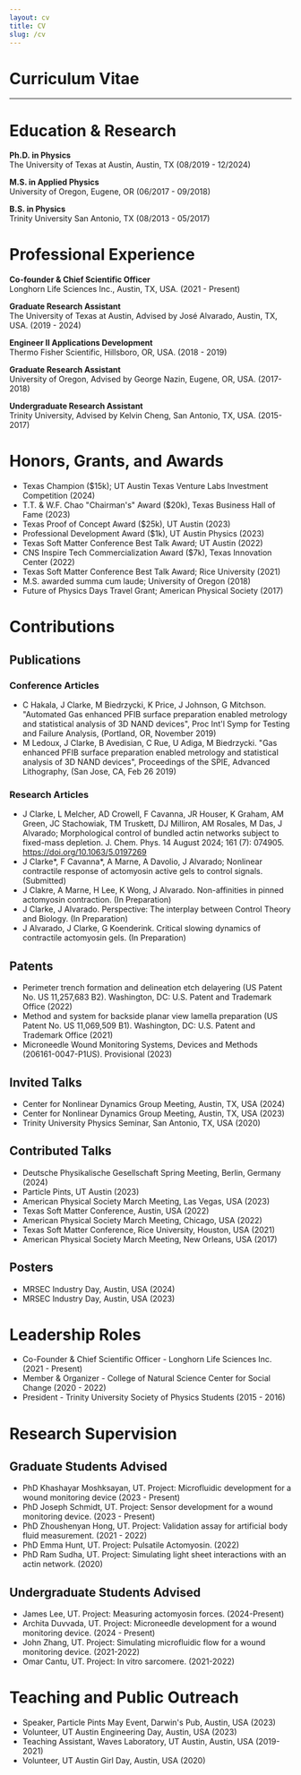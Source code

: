 ```yaml
---
layout: cv
title: CV
slug: /cv
---
```


# Curriculum Vitae 
---
# Education & Research

**Ph.D. in Physics**   
The University of Texas at Austin, Austin, TX (08/2019 - 12/2024)  

**M.S. in Applied Physics**  
University of Oregon, Eugene, OR (06/2017 - 09/2018)  

**B.S. in Physics**  
Trinity University San Antonio, TX (08/2013 - 05/2017)  

# Professional Experience 

**Co-founder & Chief Scientific Officer**  
Longhorn Life Sciences Inc., Austin, TX, USA. (2021 - Present)  

**Graduate Research Assistant**  
The University of Texas at Austin, Advised by José Alvarado, Austin, TX, USA. (2019 - 2024)  

**Engineer II Applications Development**  
Thermo Fisher Scientific, Hillsboro, OR, USA. (2018 - 2019)  

**Graduate Research Assistant**  
University of Oregon, Advised by George Nazin, Eugene, OR, USA. (2017-2018)  

**Undergraduate Research Assistant**  
Trinity University, Advised by Kelvin Cheng, San Antonio, TX, USA. (2015-2017)  

# Honors, Grants, and Awards
- Texas Champion (\$15k); UT Austin Texas Venture Labs Investment Competition (2024)
- T.T. & W.F. Chao "Chairman's" Award (\$20k), Texas Business Hall of Fame (2023)
- Texas Proof of Concept Award (\$25k), UT Austin (2023) 
- Professional Development Award (\$1k), UT Austin Physics (2023) 
- Texas Soft Matter Conference Best Talk Award; UT Austin (2022) 
- CNS Inspire Tech Commercialization Award (\$7k), Texas Innovation Center (2022) 
- Texas Soft Matter Conference Best Talk Award; Rice University (2021) 
- M.S. awarded summa cum laude; University of Oregon (2018) 
- Future of Physics Days Travel Grant; American Physical Society (2017)

# Contributions 

## Publications 

### Conference Articles 
- C Hakala, J Clarke, M Biedrzycki, K Price, J Johnson, G Mitchson. "Automated Gas enhanced PFIB surface preparation enabled metrology and statistical analysis of 3D NAND devices", Proc Int'l Symp for Testing and Failure Analysis, (Portland, OR, November 2019)
- M Ledoux, J Clarke, B Avedisian, C Rue, U Adiga, M Biedrzycki. "Gas enhanced PFIB surface preparation enabled metrology and statistical analysis of 3D NAND devices", Proceedings of the SPIE, Advanced Lithography, (San Jose, CA, Feb 26 2019)

### Research Articles 
- J Clarke, L Melcher, AD Crowell, F Cavanna, JR Houser, K Graham, AM Green, JC Stachowiak, TM Truskett, DJ Milliron, AM Rosales, M Das, J Alvarado; Morphological control of bundled actin networks subject to fixed-mass depletion. J. Chem. Phys. 14 August 2024; 161 (7): 074905. https://doi.org/10.1063/5.0197269
- J Clarke*, F Cavanna*, A Marne, A Davolio, J Alvarado; Nonlinear contractile response of actomyosin active gels to control signals. (Submitted)
- J Clakre, A Marne, H Lee, K Wong, J Alvarado. Non-affinities in pinned actomyosin contraction. (In Preparation)
- J Clarke, J Alvarado. Perspective: The interplay between Control Theory and Biology. (In Preparation)
- J Alvarado, J Clarke, G Koenderink. Critical slowing dynamics of contractile actomyosin gels. (In Preparation)



## Patents 
- Perimeter trench formation and delineation etch delayering (US Patent No. US 11,257,683 B2). Washington, DC: U.S. Patent and Trademark Office (2022) 
- Method and system for backside planar view lamella preparation (US Patent No. US 11,069,509 B1). Washington, DC: U.S. Patent and Trademark Office (2021) 
- Microneedle Wound Monitoring Systems,
Devices and Methods (206161-0047-P1US). Provisional (2023)

## Invited Talks 
- Center for Nonlinear Dynamics Group Meeting, Austin, TX, USA (2024) 
- Center for Nonlinear Dynamics Group Meeting, Austin, TX, USA (2023) 
- Trinity University Physics Seminar, San Antonio, TX, USA (2020)

## Contributed Talks 
- Deutsche Physikalische Gesellschaft Spring Meeting, Berlin, Germany (2024) 
- Particle Pints, UT Austin (2023) 
- American Physical Society March Meeting, Las Vegas, USA (2023) 
- Texas Soft Matter Conference, Austin, USA (2022) 
- American Physical Society March Meeting, Chicago, USA (2022) 
- Texas Soft Matter Conference, Rice University, Houston, USA (2021) 
- American Physical Society March Meeting, New Orleans, USA (2017)

## Posters 
- MRSEC Industry Day, Austin, USA (2024) 
- MRSEC Industry Day, Austin, USA (2023)

# Leadership Roles 
- Co-Founder & Chief Scientific Officer - Longhorn Life Sciences Inc. (2021 - Present) 
- Member & Organizer - College of Natural Science Center for Social Change (2020 - 2022)
- President - Trinity University Society of Physics Students (2015 - 2016)

# Research Supervision 
## Graduate Students Advised 
- PhD Khashayar Moshksayan, UT. Project: Microfluidic development for a wound monitoring device (2023 - Present) 
- PhD Joseph Schmidt, UT. Project: Sensor development for a wound monitoring device. (2023 - Present) 
- PhD Zhoushenyan Hong, UT. Project: Validation assay for artificial body fluid measurement. (2021 - 2022) 
- PhD Emma Hunt, UT. Project: Pulsatile Actomyosin. (2022) 
- PhD Ram Sudha, UT. Project: Simulating light sheet interactions with an actin network. (2020)

## Undergraduate Students Advised 
- James Lee, UT. Project: Measuring actomyosin forces. (2024-Present) 
- Archita Duvvada, UT. Project: Microneedle development for a wound monitoring device. (2024 - Present) 
- John Zhang, UT. Project: Simulating microfluidic flow for a wound monitoring device. (2021-2022) 
- Omar Cantu, UT. Project: In vitro sarcomere. (2021-2022)

# Teaching and Public Outreach 
- Speaker, Particle Pints May Event, Darwin's Pub, Austin, USA (2023) 
- Volunteer, UT Austin Engineering Day, Austin, USA (2023) 
- Teaching Assistant, Waves Laboratory, UT Austin, Austin, USA (2019-2021) 
- Volunteer, UT Austin Girl Day, Austin, USA (2020)

<br />
